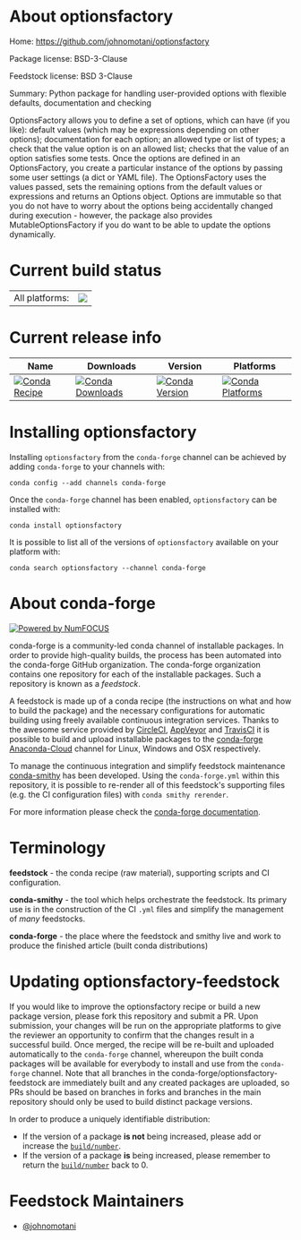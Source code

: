 About optionsfactory
====================

Home: https://github.com/johnomotani/optionsfactory

Package license: BSD-3-Clause

Feedstock license: BSD 3-Clause

Summary: Python package for handling user-provided options with flexible defaults, documentation and checking

OptionsFactory allows you to define a set of options, which can have (if you like): default
values (which may be expressions depending on other options); documentation for each option;
an allowed type or list of types; a check that the value option is on an allowed list;
checks that the value of an option satisfies some tests.
Once the options are defined in an OptionsFactory, you create a particular instance of the
options by passing some user settings (a dict or YAML file). The OptionsFactory uses the
values passed, sets the remaining options from the default values or expressions and returns
an Options object. Options are immutable so that you do not have to worry about the options
being accidentally changed during execution - however, the package also provides
MutableOptionsFactory if you do want to be able to update the options dynamically.


Current build status
====================


<table><tr><td>All platforms:</td>
    <td>
      <a href="https://dev.azure.com/conda-forge/feedstock-builds/_build/latest?definitionId=9752&branchName=master">
        <img src="https://dev.azure.com/conda-forge/feedstock-builds/_apis/build/status/optionsfactory-feedstock?branchName=master">
      </a>
    </td>
  </tr>
</table>

Current release info
====================

| Name | Downloads | Version | Platforms |
| --- | --- | --- | --- |
| [![Conda Recipe](https://img.shields.io/badge/recipe-optionsfactory-green.svg)](https://anaconda.org/conda-forge/optionsfactory) | [![Conda Downloads](https://img.shields.io/conda/dn/conda-forge/optionsfactory.svg)](https://anaconda.org/conda-forge/optionsfactory) | [![Conda Version](https://img.shields.io/conda/vn/conda-forge/optionsfactory.svg)](https://anaconda.org/conda-forge/optionsfactory) | [![Conda Platforms](https://img.shields.io/conda/pn/conda-forge/optionsfactory.svg)](https://anaconda.org/conda-forge/optionsfactory) |

Installing optionsfactory
=========================

Installing `optionsfactory` from the `conda-forge` channel can be achieved by adding `conda-forge` to your channels with:

```
conda config --add channels conda-forge
```

Once the `conda-forge` channel has been enabled, `optionsfactory` can be installed with:

```
conda install optionsfactory
```

It is possible to list all of the versions of `optionsfactory` available on your platform with:

```
conda search optionsfactory --channel conda-forge
```


About conda-forge
=================

[![Powered by NumFOCUS](https://img.shields.io/badge/powered%20by-NumFOCUS-orange.svg?style=flat&colorA=E1523D&colorB=007D8A)](http://numfocus.org)

conda-forge is a community-led conda channel of installable packages.
In order to provide high-quality builds, the process has been automated into the
conda-forge GitHub organization. The conda-forge organization contains one repository
for each of the installable packages. Such a repository is known as a *feedstock*.

A feedstock is made up of a conda recipe (the instructions on what and how to build
the package) and the necessary configurations for automatic building using freely
available continuous integration services. Thanks to the awesome service provided by
[CircleCI](https://circleci.com/), [AppVeyor](https://www.appveyor.com/)
and [TravisCI](https://travis-ci.com/) it is possible to build and upload installable
packages to the [conda-forge](https://anaconda.org/conda-forge)
[Anaconda-Cloud](https://anaconda.org/) channel for Linux, Windows and OSX respectively.

To manage the continuous integration and simplify feedstock maintenance
[conda-smithy](https://github.com/conda-forge/conda-smithy) has been developed.
Using the ``conda-forge.yml`` within this repository, it is possible to re-render all of
this feedstock's supporting files (e.g. the CI configuration files) with ``conda smithy rerender``.

For more information please check the [conda-forge documentation](https://conda-forge.org/docs/).

Terminology
===========

**feedstock** - the conda recipe (raw material), supporting scripts and CI configuration.

**conda-smithy** - the tool which helps orchestrate the feedstock.
                   Its primary use is in the construction of the CI ``.yml`` files
                   and simplify the management of *many* feedstocks.

**conda-forge** - the place where the feedstock and smithy live and work to
                  produce the finished article (built conda distributions)


Updating optionsfactory-feedstock
=================================

If you would like to improve the optionsfactory recipe or build a new
package version, please fork this repository and submit a PR. Upon submission,
your changes will be run on the appropriate platforms to give the reviewer an
opportunity to confirm that the changes result in a successful build. Once
merged, the recipe will be re-built and uploaded automatically to the
`conda-forge` channel, whereupon the built conda packages will be available for
everybody to install and use from the `conda-forge` channel.
Note that all branches in the conda-forge/optionsfactory-feedstock are
immediately built and any created packages are uploaded, so PRs should be based
on branches in forks and branches in the main repository should only be used to
build distinct package versions.

In order to produce a uniquely identifiable distribution:
 * If the version of a package **is not** being increased, please add or increase
   the [``build/number``](https://conda.io/docs/user-guide/tasks/build-packages/define-metadata.html#build-number-and-string).
 * If the version of a package **is** being increased, please remember to return
   the [``build/number``](https://conda.io/docs/user-guide/tasks/build-packages/define-metadata.html#build-number-and-string)
   back to 0.

Feedstock Maintainers
=====================

* [@johnomotani](https://github.com/johnomotani/)

